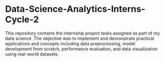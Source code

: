 # Data-Science-Analytics-Interns-Cycle-2
This repository contains the internship project tasks assigned as part of my data science .The objective was to implement and demonstrate practical applications and concepts including data preprocessing, model development from scratch, performance evaluation, and data visualization using real-world datasets.
